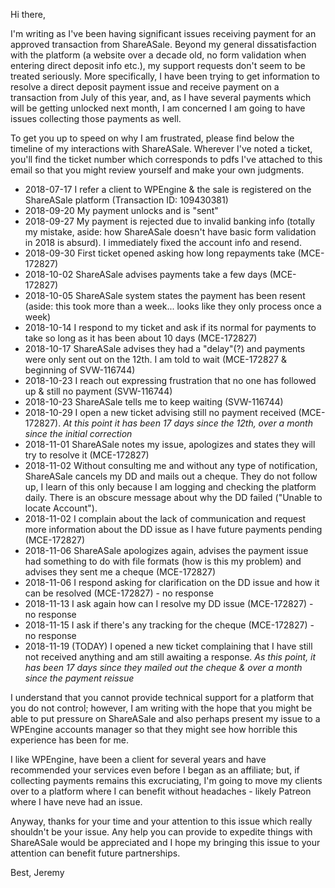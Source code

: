 Hi there,

I'm writing as I've been having significant issues receiving payment for an approved transaction from ShareASale. Beyond my general dissatisfaction with the platform (a website over a decade old, no form validation when entering direct deposit info etc.), my support requests don't seem to be treated seriously. More specifically, I have been trying to get information to resolve a direct deposit payment issue and receive payment on a transaction from July of this year, and, as I have several payments which will be getting unlocked next month, I am concerned I am going to have issues collecting those payments as well.

To get you up to speed on why I am frustrated, please find below the timeline of my interactions with ShareASale. Wherever I've noted a ticket, you'll find the ticket number which corresponds to pdfs I've attached to this email so that you might review yourself and make your own judgments.

- 2018-07-17 I refer a client to WPEngine & the sale is registered on the ShareASale platform (Transaction ID: 109430381)
- 2018-09-20 My payment unlocks and is "sent"
- 2018-09-27 My payment is rejected due to invalid banking info (totally my mistake, aside: how ShareASale doesn't have basic form validation in 2018 is absurd). I immediately fixed the account info and resend.
- 2018-09-30 First ticket opened asking how long repayments take (MCE-172827)
- 2018-10-02 ShareASale advises payments take a few days (MCE-172827)
- 2018-10-05 ShareASale system states the payment has been resent (aside: this took more than a week... looks like they only process once a week)
- 2018-10-14 I respond to my ticket and ask if its normal for payments to take so long as it has been about 10 days (MCE-172827)
- 2018-10-17 ShareASale advises they had a "delay"(?) and payments were only sent out on the 12th. I am told to wait (MCE-172827 & beginning of SVW-116744)
- 2018-10-23 I reach out expressing frustration that no one has followed up & still no payment (SVW-116744)
- 2018-10-23 ShareASale tells me to keep waiting (SVW-116744)
- 2018-10-29 I open a new ticket advising still no payment received (MCE-172827). _At this point it has been 17 days since the 12th, over a month since the initial correction_
- 2018-11-01 ShareASale notes my issue, apologizes and states they will try to resolve it (MCE-172827)
- 2018-11-02 Without consulting me and without any type of notification, ShareASale cancels my DD and mails out a cheque. They do not follow up, I learn of this only because I am logging and checking the platform daily. There is an obscure message about why the DD failed ("Unable to locate Account").
- 2018-11-02 I complain about the lack of communication and request more information about the DD issue as I have future payments pending (MCE-172827)
- 2018-11-06 ShareASale apologizes again, advises the payment issue had something to do with file formats (how is this my problem) and advises they sent me a cheque (MCE-172827)
- 2018-11-06 I respond asking for clarification on the DD issue and how it can be resolved (MCE-172827) - no response
- 2018-11-13 I ask again how can I resolve my DD issue (MCE-172827) - no response
- 2018-11-15 I ask if there's any tracking for the cheque (MCE-172827) - no response
- 2018-11-19 (TODAY) I opened a new ticket complaining that I have still not received anything and am still awaiting a response. _As this point, it has been 17 days since they mailed out the cheque & over a month since the payment reissue_

I understand that you cannot provide technical support for a platform that you do not control; however, I am writing with the hope that you might be able to put pressure on ShareASale and also perhaps present my issue to a WPEngine accounts manager so that they might see how horrible this experience has been for me.

I like WPEngine, have been a client for several years and have recommended your services even before I began as an affiliate; but, if collecting payments remains this excruciating, I'm going to move my clients over to a platform where I can benefit without headaches - likely Patreon where I have neve had an issue.

Anyway, thanks for your time and your attention to this issue which really shouldn't be your issue. Any help you can provide to expedite things with ShareASale would be appreciated and I hope my bringing this issue to your attention can benefit future partnerships.

Best,
Jeremy
